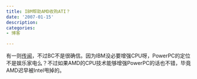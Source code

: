 ```yaml
---
title: IBM帮助AMD收购ATI？
date: '2007-01-15'
description:
categories:
- 博客

---
```

有一则[传闻](http://news.china.com.cn/chinanet/china.cgi?docid=87229567,55362952&server=192.168.9.86&port=3002)，不过BC不是很确信。因为IBM没必要增强CPU呀，PowerPC的定位不是娱乐家电么？不过如果AMD的CPU技术能够增强PowerPC的话也不错，毕竟AMD迟早被Intel甩掉的。